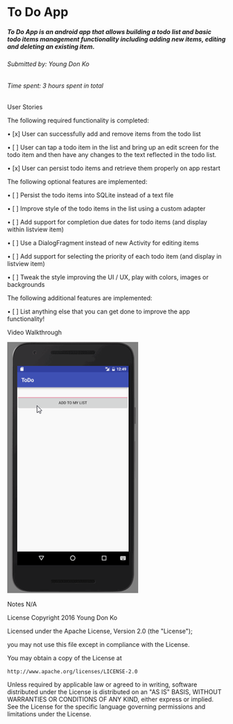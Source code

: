 # To Do App

##### To Do App is an android app that allows building a todo list and basic todo items management functionality including adding new items, editing and deleting an existing item.

###### Submitted by: Young Don Ko

###### Time spent: 3 hours spent in total


User Stories

The following required functionality is completed:

•	[x] User can successfully add and remove items from the todo list

•	[ ] User can tap a todo item in the list and bring up an edit screen for the todo item and then have any changes to the text reflected in the todo list.

•	[x] User can persist todo items and retrieve them properly on app restart

The following optional features are implemented:

•	[ ] Persist the todo items into SQLite instead of a text file

•	[ ] Improve style of the todo items in the list using a custom adapter

•	[ ] Add support for completion due dates for todo items (and display within listview item)

•	[ ] Use a DialogFragment instead of new Activity for editing items

•	[ ] Add support for selecting the priority of each todo item (and display in listview item)

•	[ ] Tweak the style improving the UI / UX, play with colors, images or backgrounds

The following additional features are implemented:

•	[ ] List anything else that you can get done to improve the app functionality!


Video Walkthrough

![todoapp](images/todoapp.gif)

Notes
N/A

License
Copyright 2016 Young Don Ko

Licensed under the Apache License, Version 2.0 (the "License");

you may not use this file except in compliance with the License.

You may obtain a copy of the License at

    http://www.apache.org/licenses/LICENSE-2.0

Unless required by applicable law or agreed to in writing, software
distributed under the License is distributed on an "AS IS" BASIS,
WITHOUT WARRANTIES OR CONDITIONS OF ANY KIND, either express or implied.
See the License for the specific language governing permissions and
limitations under the License.
